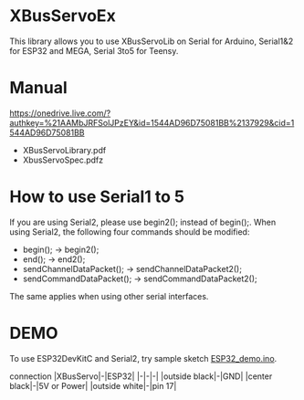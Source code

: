 # XBusServoEx
This library allows you to use XBusServoLib on Serial for Arduino, Serial1&2 for ESP32 and MEGA, Serial 3to5 for Teensy.

# Manual
https://onedrive.live.com/?authkey=%21AAMbJRFSolJPzEY&id=1544AD96D75081BB%2137929&cid=1544AD96D75081BB
- XBusServoLibrary.pdf
- XbusServoSpec.pdfz

# How to use Serial1 to 5
If you are using Serial2, please use begin2(); instead of begin();.
When using Serial2, the following four commands should be modified:
- begin(); -> begin2();
- end(); -> end2();
- sendChannelDataPacket(); -> sendChannelDataPacket2();
- sendCommandDataPacket(); -> sendCommandDataPacket2();

The same applies when using other serial interfaces.

# DEMO
To use ESP32DevKitC and Serial2, try sample sketch [ESP32_demo.ino](https://github.com/Ninagawa123/XBusServoEx/blob/main/examples/ESP32_demo/ESP32_demo.ino).

connection
|XBusServo|-|ESP32|
|-|-|-|
|outside black|-|GND|
|center black|-|5V or Power|
|outside white|-|pin 17|
